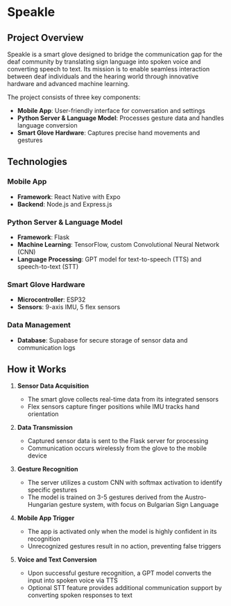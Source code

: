 # Speakle

## Project Overview

Speakle is a smart glove designed to bridge the communication gap for the deaf community by translating sign language into spoken voice and converting speech to text. Its mission is to enable seamless interaction between deaf individuals and the hearing world through innovative hardware and advanced machine learning.

The project consists of three key components:

- **Mobile App**: User-friendly interface for conversation and settings
- **Python Server & Language Model**: Processes gesture data and handles language conversion
- **Smart Glove Hardware**: Captures precise hand movements and gestures

## Technologies

### Mobile App
- **Framework**: React Native with Expo
- **Backend**: Node.js and Express.js

### Python Server & Language Model
- **Framework**: Flask
- **Machine Learning**: TensorFlow, custom Convolutional Neural Network (CNN)
- **Language Processing**: GPT model for text-to-speech (TTS) and speech-to-text (STT)

### Smart Glove Hardware
- **Microcontroller**: ESP32
- **Sensors**: 9-axis IMU, 5 flex sensors

### Data Management
- **Database**: Supabase for secure storage of sensor data and communication logs

## How it Works

1. **Sensor Data Acquisition**
   - The smart glove collects real-time data from its integrated sensors
   - Flex sensors capture finger positions while IMU tracks hand orientation

2. **Data Transmission**
   - Captured sensor data is sent to the Flask server for processing
   - Communication occurs wirelessly from the glove to the mobile device

3. **Gesture Recognition**
   - The server utilizes a custom CNN with softmax activation to identify specific gestures
   - The model is trained on 3-5 gestures derived from the Austro-Hungarian gesture system, with focus on Bulgarian Sign Language

4. **Mobile App Trigger**
   - The app is activated only when the model is highly confident in its recognition
   - Unrecognized gestures result in no action, preventing false triggers

5. **Voice and Text Conversion**
   - Upon successful gesture recognition, a GPT model converts the input into spoken voice via TTS
   - Optional STT feature provides additional communication support by converting spoken responses to text

